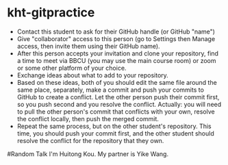 # kht-gitpractice

- Contact this student to ask for their GitHub handle (or GitHub "name")
- Give "collaborator" access to this person (go to Settings then Manage access, then invite them using their GitHub name).
- After this person accepts your invitation and clone your repository, find a time to meet via BBCU (you may use the main course room) or zoom or some other platform of your choice.
- Exchange ideas about what to add to your repository.
- Based on these ideas, both of you should edit the same file around the same place, separately, make a commit and push your commits to GitHub to create a conflict. Let the other person push their commit first, so you push second and you resolve the conflict. Actually: you will need to pull the other person's commit that conflicts with your own, resolve the conflict locally, then push the merged commit.
- Repeat the same process, but on the other student's repository. This time, you should push your commit first, and the other student should resolve the conflict for the repository that they own.

#Random Talk
I'm Huitong Kou.
My partner is Yike Wang.
